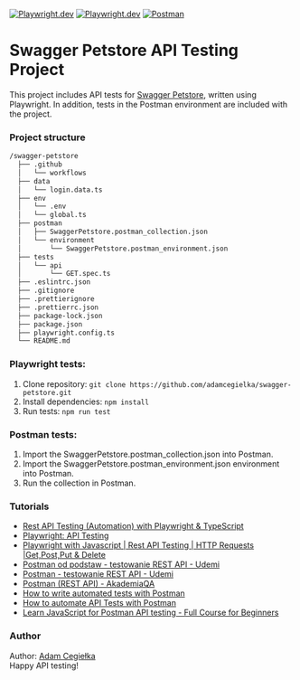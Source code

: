 [![Playwright.dev](https://img.shields.io/badge/Documentation-Playwright-45ba4b.svg?logo=playwright)](https://playwright.dev/docs/intro)
[![Playwright.dev](https://img.shields.io/badge/API%20reference-Playwright-D0422C.svg)](https://playwright.dev/docs/api/class-playwright)
[![Postman](https://img.shields.io/badge/Learning%20Center-Postman-f26635.svg?logo=postman)](https://learning.postman.com/)
<br>

# Swagger Petstore API Testing Project

This project includes API tests for [Swagger Petstore](https://petstore.swagger.io/), written using Playwright. In addition, tests in the Postman environment are included with the project.

### Project structure

```bash
/swagger-petstore
  ├── .github
  │   └── workflows
  ├── data
  │   └── login.data.ts
  ├── env
  │   └── .env
  │   └── global.ts
  ├── postman
  │   ├── SwaggerPetstore.postman_collection.json
  │   └── environment
  │       └── SwaggerPetstore.postman_environment.json
  ├── tests
  │   └── api
  │       └── GET.spec.ts
  ├── .eslintrc.json
  ├── .gitignore
  ├── .prettierignore
  ├── .prettierrc.json
  ├── package-lock.json
  ├── package.json
  ├── playwright.config.ts
  └── README.md
```

### Playwright tests:

1. Clone repository: `git clone https://github.com/adamcegielka/swagger-petstore.git`
2. Install dependencies: `npm install`
3. Run tests: `npm run test`

### Postman tests:

1. Import the SwaggerPetstore.postman_collection.json into Postman.
2. Import the SwaggerPetstore.postman_environment.json environment into Postman.
3. Run the collection in Postman.

### Tutorials

- [Rest API Testing (Automation) with Playwright & TypeScript](https://www.udemy.com/course/rest-api-testing-automation-with-playwright-typescript)
- [Playwright: API Testing](https://www.youtube.com/watch?v=dFLEHJq9iCE)
- [Playwright with Javascript | Rest API Testing | HTTP Requests |Get,Post,Put & Delete](https://www.youtube.com/watch?v=I7qNaLmq6Cg)
- [Postman od podstaw - testowanie REST API - Udemi](https://www.udemy.com/course/postman-od-podstaw-testowanie-rest-api/)
- [Postman - testowanie REST API - Udemi](https://www.udemy.com/course/kurs-postman/)
- [Postman (REST API) - AkademiaQA](https://www.youtube.com/watch?v=Dc4RLZHzP1k&list=PLgfR8BjWJLg8c0d9B7LJoE1-gyKNTM-s1)
- [How to write automated tests with Postman](https://www.youtube.com/watch?v=z0MimkXIvE8&list=RDCMUCTBGXCJHORQjivtgtMsmkAQ&start_radio=1&rv=z0MimkXIvE8&t=853)
- [How to automate API Tests with Postman](https://www.youtube.com/watch?v=o5e7hHeJ17c&list=RDCMUCmWxXicbngdZAk0X2j8ZU9Q&start_radio=1)
- [Learn JavaScript for Postman API testing - Full Course for Beginners](https://www.youtube.com/watch?v=juuhb3W8xT4&list=RDCMUCUUl_HXJjU--iYjUkIgEcTw&start_radio=1&rv=juuhb3W8xT4&t=768)

### Author

Author: [Adam Cegiełka](https://github.com/adamcegielka)  
Happy API testing!